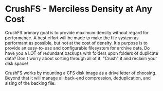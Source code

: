 # CrushFS - Merciless Density at Any Cost

CrushFS primary goal is to provide maximum density without regard for performance. A best effort will be made to make the file system as performant as possible, but not at the cost of density. It's purpose is to provide an easy-to-use 
and configurable filesystem for archive data. Do have you a LOT of redundant backups with folders upon folders of duplicate data? Don't worry about sorting through all of it. "Crush" it and reclaim your disk space!

CrushFS works by mounting a CFS disk image as a drive letter of choosing. Beyond that it will manage all back-end compression, deduplication, and sizing of the backing file.